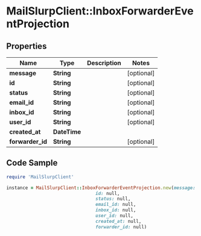 # MailSlurpClient::InboxForwarderEventProjection

## Properties

Name | Type | Description | Notes
------------ | ------------- | ------------- | -------------
**message** | **String** |  | [optional] 
**id** | **String** |  | [optional] 
**status** | **String** |  | [optional] 
**email_id** | **String** |  | [optional] 
**inbox_id** | **String** |  | [optional] 
**user_id** | **String** |  | [optional] 
**created_at** | **DateTime** |  | 
**forwarder_id** | **String** |  | [optional] 

## Code Sample

```ruby
require 'MailSlurpClient'

instance = MailSlurpClient::InboxForwarderEventProjection.new(message: null,
                                 id: null,
                                 status: null,
                                 email_id: null,
                                 inbox_id: null,
                                 user_id: null,
                                 created_at: null,
                                 forwarder_id: null)
```


